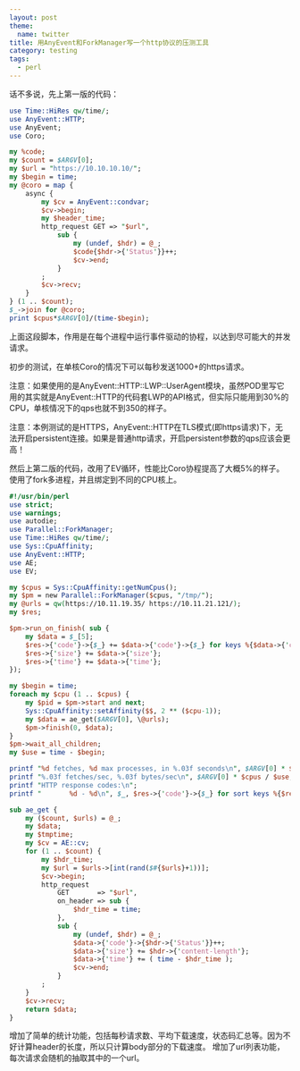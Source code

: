 ```yaml
---
layout: post
theme:
  name: twitter
title: 用AnyEvent和ForkManager写一个http协议的压测工具
category: testing
tags:
  - perl
---
```

话不多说，先上第一版的代码：
```perl
use Time::HiRes qw/time/;
use AnyEvent::HTTP;
use AnyEvent;
use Coro;

my %code;
my $count = $ARGV[0];
my $url = "https://10.10.10.10/";
my $begin = time;
my @coro = map {
    async {
        my $cv = AnyEvent::condvar;
        $cv->begin;
        my $header_time;
        http_request GET => "$url",
            sub {
                my (undef, $hdr) = @_;
                $code{$hdr->{'Status'}}++;
                $cv->end;
            }
        ;
        $cv->recv;
    }
} (1 .. $count);
$_->join for @coro;
print $cpus*$ARGV[0]/(time-$begin);
```

上面这段脚本，作用是在每个进程中运行事件驱动的协程，以达到尽可能大的并发请求。

初步的测试，在单核Coro的情况下可以每秒发送1000+的https请求。

注意：如果使用的是AnyEvent::HTTP::LWP::UserAgent模块，虽然POD里写它用的其实就是AnyEvent::HTTP的代码套LWP的API格式，但实际只能用到30%的CPU，单核情况下的qps也就不到350的样子。

注意：本例测试的是HTTPS，AnyEvent::HTTP在TLS模式(即https请求)下，无法开启persistent连接。如果是普通http请求，开启persistent参数的qps应该会更高！

然后上第二版的代码，改用了EV循环，性能比Coro协程提高了大概5%的样子。使用了fork多进程，并且绑定到不同的CPU核上。
```perl
#!/usr/bin/perl
use strict;
use warnings;
use autodie;
use Parallel::ForkManager;
use Time::HiRes qw/time/;
use Sys::CpuAffinity;
use AnyEvent::HTTP;
use AE;
use EV;

my $cpus = Sys::CpuAffinity::getNumCpus();
my $pm = new Parallel::ForkManager($cpus, "/tmp/");
my @urls = qw(https://10.11.19.35/ https://10.11.21.121/);
my $res;

$pm->run_on_finish( sub {
    my $data = $_[5];
    $res->{'code'}->{$_} += $data->{'code'}->{$_} for keys %{$data->{'code'}};
    $res->{'size'} += $data->{'size'};
    $res->{'time'} += $data->{'time'};
});

my $begin = time;
foreach my $cpu (1 .. $cpus) {
    my $pid = $pm->start and next;
    Sys::CpuAffinity::setAffinity($$, 2 ** ($cpu-1));
    my $data = ae_get($ARGV[0], \@urls);
    $pm->finish(0, $data);
}
$pm->wait_all_children;
my $use = time - $begin;

printf "%d fetches, %d max processes, in %.03f seconds\n", $ARGV[0] * $cpus, $cpus, $use;
printf "%.03f fetches/sec, %.03f bytes/sec\n", $ARGV[0] * $cpus / $use, $res->{'size'} / $res->{'time'};
printf "HTTP response codes:\n";
printf "       %d - %d\n", $_, $res->{'code'}->{$_} for sort keys %{$res->{'code'}};

sub ae_get {
    my ($count, $urls) = @_;
    my $data;
    my $tmptime;
    my $cv = AE::cv;
    for (1 .. $count) {
        my $hdr_time;
        my $url = $urls->[int(rand($#{$urls}+1))];
        $cv->begin;
        http_request
            GET       => "$url", 
            on_header => sub {
                $hdr_time = time;
            },
            sub {
                my (undef, $hdr) = @_;
                $data->{'code'}->{$hdr->{'Status'}}++;
                $data->{'size'} += $hdr->{'content-length'};
                $data->{'time'} += ( time - $hdr_time );
                $cv->end;
            }
        ;
    } 
    $cv->recv;
    return $data;
}
```

增加了简单的统计功能，包括每秒请求数、平均下载速度，状态码汇总等。因为不好计算header的长度，所以只计算body部分的下载速度。
增加了url列表功能，每次请求会随机的抽取其中的一个url。
